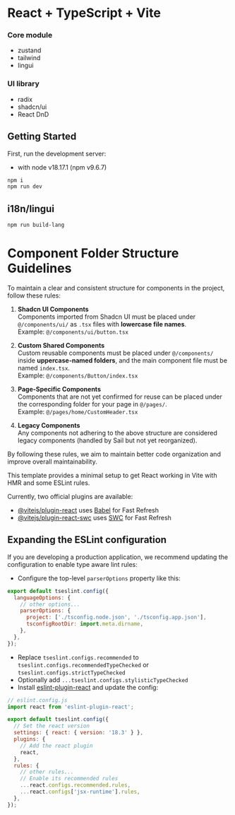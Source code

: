 # React + TypeScript + Vite

### Core module

- zustand
- tailwind
- lingui

### UI library

- radix
- shadcn/ui
- React DnD

## Getting Started

First, run the development server:

- with node v18.17.1 (npm v9.6.7)

```bash
npm i
npm run dev
```

## i18n/lingui

```bash
npm run build-lang
```

# Component Folder Structure Guidelines

To maintain a clear and consistent structure for components in the project, follow these rules:

1. **Shadcn UI Components**  
   Components imported from Shadcn UI must be placed under `@/components/ui/` as `.tsx` files with **lowercase file names**.  
   Example: `@/components/ui/button.tsx`

2. **Custom Shared Components**  
   Custom reusable components must be placed under `@/components/` inside **uppercase-named folders**, and the main component file must be named `index.tsx`.  
   Example: `@/components/Button/index.tsx`

3. **Page-Specific Components**  
   Components that are not yet confirmed for reuse can be placed under the corresponding folder for your page in `@/pages/`.  
   Example: `@/pages/home/CustomHeader.tsx`

4. **Legacy Components**  
   Any components not adhering to the above structure are considered legacy components (handled by Sail but not yet reorganized).

By following these rules, we aim to maintain better code organization and improve overall maintainability.

This template provides a minimal setup to get React working in Vite with HMR and some ESLint rules.

Currently, two official plugins are available:

- [@vitejs/plugin-react](https://github.com/vitejs/vite-plugin-react/blob/main/packages/plugin-react/README.md) uses [Babel](https://babeljs.io/) for Fast Refresh
- [@vitejs/plugin-react-swc](https://github.com/vitejs/vite-plugin-react-swc) uses [SWC](https://swc.rs/) for Fast Refresh

## Expanding the ESLint configuration

If you are developing a production application, we recommend updating the configuration to enable type aware lint rules:

- Configure the top-level `parserOptions` property like this:

```js
export default tseslint.config({
  languageOptions: {
    // other options...
    parserOptions: {
      project: ['./tsconfig.node.json', './tsconfig.app.json'],
      tsconfigRootDir: import.meta.dirname,
    },
  },
});
```

- Replace `tseslint.configs.recommended` to `tseslint.configs.recommendedTypeChecked` or `tseslint.configs.strictTypeChecked`
- Optionally add `...tseslint.configs.stylisticTypeChecked`
- Install [eslint-plugin-react](https://github.com/jsx-eslint/eslint-plugin-react) and update the config:

```js
// eslint.config.js
import react from 'eslint-plugin-react';

export default tseslint.config({
  // Set the react version
  settings: { react: { version: '18.3' } },
  plugins: {
    // Add the react plugin
    react,
  },
  rules: {
    // other rules...
    // Enable its recommended rules
    ...react.configs.recommended.rules,
    ...react.configs['jsx-runtime'].rules,
  },
});
```
